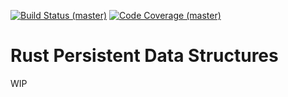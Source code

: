 [![Build Status (master)](https://travis-ci.org/orium/rpds.svg?branch=master)](https://travis-ci.org/orium/rpds)
[![Code Coverage (master)](https://codecov.io/gh/orium/rpds/branch/master/graph/badge.svg)](https://codecov.io/gh/orium/rpds)

# Rust Persistent Data Structures

WIP
